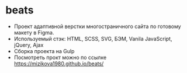 # beats
- Проект адаптивной верстки многостраничного сайта по готовому макету в Figma. 
- Используемый стэк: HTML, SCSS, SVG, БЭМ, Vanila JavaScript, jQuery, Ajax
- Сборка проекта на Gulp
- Посмотреть прокт можно по ссылке https://mizikova1980.github.io/beats/
